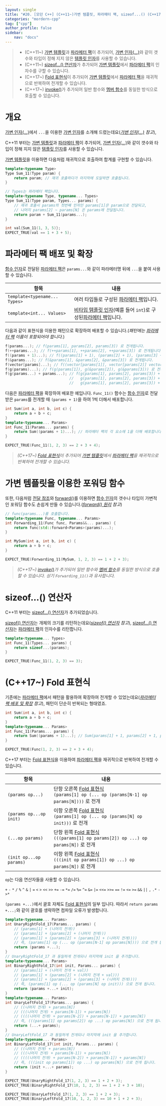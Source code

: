 ```yaml
---
layout: single
title: "#20. [모던 C++] (C++11~)가변 템플릿, 파라메터 팩, sizeof...() (C++17~) Fold 표현식"
categories: "mordern-cpp"
tag: ["cpp"]
author_profile: false
sidebar: 
    nav: "docs"
---
```


> * (C++11~) [가변 템플릿](https://tango1202.github.io/mordern-cpp/mordern-cpp-variadic-template/)과 [파라메터 팩](https://tango1202.github.io/mordern-cpp/mordern-cpp-variadic-template/#%ED%8C%8C%EB%9D%BC%EB%A9%94%ED%84%B0-%ED%8C%A9-%EB%B0%B0%ED%8F%AC-%EB%B0%8F-%ED%99%95%EC%9E%A5)이 추가되어, [가변 인자(…)](
https://tango1202.github.io/legacy-cpp-guide/legacy-cpp-guide-function/#%EA%B0%80%EB%B3%80-%EC%9D%B8%EC%9E%90)와 같이 갯수와 타입이 정해 지지 않은 [템플릿 인자](https://tango1202.github.io/legacy-cpp-stl/legacy-cpp-stl-template-parameter-argument/#%ED%85%9C%ED%94%8C%EB%A6%BF-%EC%9D%B8%EC%9E%90)를 사용할 수 있습니다.
> * (C++11~) [sizeof...() 연산자](https://tango1202.github.io/mordern-cpp/mordern-cpp-variadic-template/#sizeof-%EC%97%B0%EC%82%B0%EC%9E%90)가 추가되어 [가변 템플릿](https://tango1202.github.io/mordern-cpp/mordern-cpp-variadic-template/)에서 [파라메터 팩](https://tango1202.github.io/mordern-cpp/mordern-cpp-variadic-template/#%ED%8C%8C%EB%9D%BC%EB%A9%94%ED%84%B0-%ED%8C%A9-%EB%B0%B0%ED%8F%AC-%EB%B0%8F-%ED%99%95%EC%9E%A5)의 인자수를 구할 수 있습니다.
> * (C++17~) [Fold 표현식](https://tango1202.github.io/mordern-cpp/mordern-cpp-variadic-template/#c17-fold-%ED%91%9C%ED%98%84%EC%8B%9D)이 추가되어 [가변 템플릿](https://tango1202.github.io/mordern-cpp/mordern-cpp-variadic-template/)에서 [파라메터 팩](https://tango1202.github.io/mordern-cpp/mordern-cpp-variadic-template/#%ED%8C%8C%EB%9D%BC%EB%A9%94%ED%84%B0-%ED%8C%A9-%EB%B0%B0%ED%8F%AC-%EB%B0%8F-%ED%99%95%EC%9E%A5)을 재귀적으로 반복하여 전개할 수 있습니다.
> * (C++17~) [invoke()](https://tango1202.github.io/mordern-cpp-stl/mordern-cpp-stl-function/#c17-invoke)가 추가되어 일반 함수와 [멤버 함수](https://tango1202.github.io/legacy-cpp-oop/legacy-cpp-oop-member-function/#%EB%A9%A4%EB%B2%84-%ED%95%A8%EC%88%98)를 동일한 방식으로 호출할 수 있습니다.

# 개요

[가변 인자(…)](
https://tango1202.github.io/legacy-cpp-guide/legacy-cpp-guide-function/#%EA%B0%80%EB%B3%80-%EC%9D%B8%EC%9E%90)에서 `...`을 이용한 [가변 인자](https://tango1202.github.io/legacy-cpp-guide/legacy-cpp-guide-function/#%EA%B0%80%EB%B3%80-%EC%9D%B8%EC%9E%90)를 소개해 드렸는데요(*[가변 인자(…)](
https://tango1202.github.io/legacy-cpp-guide/legacy-cpp-guide-function/#%EA%B0%80%EB%B3%80-%EC%9D%B8%EC%9E%90) 참고*), 

C++11 부터는 [가변 템플릿](https://tango1202.github.io/mordern-cpp/mordern-cpp-variadic-template/)과 [파라메터 팩](https://tango1202.github.io/mordern-cpp/mordern-cpp-variadic-template/#%ED%8C%8C%EB%9D%BC%EB%A9%94%ED%84%B0-%ED%8C%A9-%EB%B0%B0%ED%8F%AC-%EB%B0%8F-%ED%99%95%EC%9E%A5)이 추가되어, [가변 인자(…)](
https://tango1202.github.io/legacy-cpp-guide/legacy-cpp-guide-function/#%EA%B0%80%EB%B3%80-%EC%9D%B8%EC%9E%90)와 같이 갯수와 타입이 정해 지지 않은 [템플릿 인자](https://tango1202.github.io/legacy-cpp-stl/legacy-cpp-stl-template-parameter-argument/#%ED%85%9C%ED%94%8C%EB%A6%BF-%EC%9D%B8%EC%9E%90)를 사용할 수 있습니다.

[가변 템플릿](https://tango1202.github.io/mordern-cpp/mordern-cpp-variadic-template/)을 이용하면 다음처럼 재귀적으로 호출하여 합계를 구현할 수 있습니다.

```cpp
template<typename Type>
Type Sum_11(Type param) {
    return param; // 재귀 호출하다가 마지막에 도달하면 호출됩니다.
}

// Types는 파라메터 팩입니다.
template<typename Type, typename... Types>
Type Sum_11(Type param, Types... params) {
    // 재귀 호출시 params의 첫번째 인자인 params[1]은 param으로 전달되고, 
    // 나머지 params[2] ~ params[N] 은 params에 전달됩니다.
    return param + Sum_11(params...); 
} 

int val{Sum_11(1, 3, 5)};
EXPECT_TRUE(val == 1 + 3 + 5);  
```

# 파라메터 팩 배포 및 확장

[함수 인자](https://tango1202.github.io/legacy-cpp-guide/legacy-cpp-guide-function/#%EC%9D%B8%EC%9E%90%EB%A7%A4%EA%B0%9C%EB%B3%80%EC%88%98-parameter)로 전달된 [파라메터 팩](https://tango1202.github.io/mordern-cpp/mordern-cpp-variadic-template/#%ED%8C%8C%EB%9D%BC%EB%A9%94%ED%84%B0-%ED%8C%A9-%EB%B0%B0%ED%8F%AC-%EB%B0%8F-%ED%99%95%EC%9E%A5)은 `params...`와 같이 파라메터명 뒤에 `...`을 붙여 사용할 수 있습니다. 

|항목|내용|
|--|--|
|`template<typename... Types>`|여러 타입들로 구성된 [파라메터 팩](https://tango1202.github.io/mordern-cpp/mordern-cpp-variadic-template/#%ED%8C%8C%EB%9D%BC%EB%A9%94%ED%84%B0-%ED%8C%A9-%EB%B0%B0%ED%8F%AC-%EB%B0%8F-%ED%99%95%EC%9E%A5)입니다.|
|`template<int... Values>`|[비타입 템플릿 인자](https://tango1202.github.io/legacy-cpp-stl/legacy-cpp-stl-template-parameter-argument/#%ED%85%9C%ED%94%8C%EB%A6%BF-%EC%9D%B8%EC%9E%90)(예를 들어 `int`)로 구성된[파라메터 팩](https://tango1202.github.io/mordern-cpp/mordern-cpp-variadic-template/#%ED%8C%8C%EB%9D%BC%EB%A9%94%ED%84%B0-%ED%8C%A9-%EB%B0%B0%ED%8F%AC-%EB%B0%8F-%ED%99%95%EC%9E%A5)입니다.|

다음과 같이 표현식을 이용한 패턴으로 확장하여 배포할 수 있습니다.(*패턴에는 [파라메터 팩](https://tango1202.github.io/mordern-cpp/mordern-cpp-variadic-template/#%ED%8C%8C%EB%9D%BC%EB%A9%94%ED%84%B0-%ED%8C%A9-%EB%B0%B0%ED%8F%AC-%EB%B0%8F-%ED%99%95%EC%9E%A5) 이름이 포함되어야 합니다.*)

```cpp
f(params...); // f(params[1], params[2], params[3]) 로 전개됩니다.
f(++params...); // f(++params[1], ++params[2], ++params[3]) 로 전개됩니다.
f((params + 1)...); // f((params[1] + 1), (params[2] + 1), (params[3] + 3)) 로 전개됩니다.
f(&params...); // f(&params[1], &params[2], &params[3]) 로 전개됩니다.
f(vector[params]...); // f((vector[params[1]], vector[params[2]] vector[params[3]]) 로 전개됩니다.
f(g(params)...); // f(g(params[1]), g(&params[2]), g(&params[3])) 로 전개됩니다.
f(g(params...) + params...); // f(g(params[1], params[2], params[3]) + params[1], 
                             //   g(params[1], params[2], params[3]) + params[2], 
                             //   g(params[1], params[2], params[3]) + params[3]) 로 전개됩니다.
```

다음은 [파라메터 팩](https://tango1202.github.io/mordern-cpp/mordern-cpp-variadic-template/#%ED%8C%8C%EB%9D%BC%EB%A9%94%ED%84%B0-%ED%8C%A9-%EB%B0%B0%ED%8F%AC-%EB%B0%8F-%ED%99%95%EC%9E%A5)을 확장하여 배포한 예입니다. `Func_11()` 함수는 [함수 인자](https://tango1202.github.io/legacy-cpp-guide/legacy-cpp-guide-function/#%EC%9D%B8%EC%9E%90%EB%A7%A4%EA%B0%9C%EB%B3%80%EC%88%98-parameter)로 전달받은 `params`를 전개할 때 `(params + 1)`을 하여 1씩 더해서 배포합니다.

```cpp
int Sum(int a, int b, int c) {
    return a + b + c;
}
template<typename... Params>
int Func_11(Params... params) {
    return Sum((params + 1)...); // 파라메터 팩의 각 요소에 1을 더해 배포합니다.
}

EXPECT_TRUE(Func_11(1, 2, 3) == 2 + 3 + 4);
```

> *(C++17~) [Fold 표현식](https://tango1202.github.io/mordern-cpp/mordern-cpp-variadic-template/#c17-fold-%ED%91%9C%ED%98%84%EC%8B%9D)이 추가되어 [가변 템플릿](https://tango1202.github.io/mordern-cpp/mordern-cpp-variadic-template/)에서 [파라메터 팩](https://tango1202.github.io/mordern-cpp/mordern-cpp-variadic-template/#%ED%8C%8C%EB%9D%BC%EB%A9%94%ED%84%B0-%ED%8C%A9-%EB%B0%B0%ED%8F%AC-%EB%B0%8F-%ED%99%95%EC%9E%A5)을 재귀적으로 반복하여 전개할 수 있습니다.*

# 가변 템플릿을 이용한 포워딩 함수

또한, 다음처럼 [전달 참조](https://tango1202.github.io/mordern-cpp/mordern-cpp-forwarding-reference/#%EC%A0%84%EB%8B%AC-%EC%B0%B8%EC%A1%B0)와 [forward()](https://tango1202.github.io/mordern-cpp/mordern-cpp-forwarding-reference/#forward-%EC%99%80-%EC%99%84%EB%B2%BD%ED%95%9C-%EC%A0%84%EB%8B%AC)를 이용하면 [함수 인자](https://tango1202.github.io/legacy-cpp-guide/legacy-cpp-guide-function/#%EC%9D%B8%EC%9E%90%EB%A7%A4%EA%B0%9C%EB%B3%80%EC%88%98-parameter)의 갯수나 타입이 가변적인 포워딩 함수도 손쉽게 만들 수 있습니다.(*[forward() 원리](https://tango1202.github.io/mordern-cpp/mordern-cpp-forwarding-reference/#forward-%EC%9B%90%EB%A6%AC) 참고*)

```cpp
// func(params...)를 호출합니다.
template<typename Func, typename... Params>
int Forwarding_11(Func func, Params&&... params) {
    return func(std::forward<Params>(params)...);
}

int MySum(int a, int b, int c) {
    return a + b + c;
}

EXPECT_TRUE(Forwarding_11(MySum, 1, 2, 3) == 1 + 2 + 3);   
```

> *(C++17~) [invoke()](https://tango1202.github.io/mordern-cpp-stl/mordern-cpp-stl-function/#c17-invoke)가 추가되어 일반 함수와 [멤버 함수](https://tango1202.github.io/legacy-cpp-oop/legacy-cpp-oop-member-function/#%EB%A9%A4%EB%B2%84-%ED%95%A8%EC%88%98)를 동일한 방식으로 호출할 수 있습니다. 상기 `Forwarding_11()`과 유사합니다.*

# sizeof...() 연산자

C++11 부터는 [sizeof...() 연산자](https://tango1202.github.io/mordern-cpp/mordern-cpp-variadic-template/#sizeof-%EC%97%B0%EC%82%B0%EC%9E%90)가 추가되었습니다.

[sizeof() 연산자](https://tango1202.github.io/legacy-cpp-guide/legacy-cpp-guide-operators/#sizeof-%EC%97%B0%EC%82%B0%EC%9E%90)는 개체의 크기를 리턴하는데요(*[sizeof() 연산자](https://tango1202.github.io/legacy-cpp-guide/legacy-cpp-guide-operators/#sizeof-%EC%97%B0%EC%82%B0%EC%9E%90) 참고*), [sizeof...() 연산자](https://tango1202.github.io/mordern-cpp/mordern-cpp-variadic-template/#sizeof-%EC%97%B0%EC%82%B0%EC%9E%90)는 [파라메터 팩](https://tango1202.github.io/mordern-cpp/mordern-cpp-variadic-template/#%ED%8C%8C%EB%9D%BC%EB%A9%94%ED%84%B0-%ED%8C%A9-%EB%B0%B0%ED%8F%AC-%EB%B0%8F-%ED%99%95%EC%9E%A5)의 인자수를 리턴합니다.

```cpp
template<typename... Types>
int Func_11(Types... params) {
    return sizeof...(params);
}

EXPECT_TRUE(Func_11(1, 2, 3) == 3);
```

# (C++17~) Fold 표현식

기존에는 [파라메터 팩](https://tango1202.github.io/mordern-cpp/mordern-cpp-variadic-template/#%ED%8C%8C%EB%9D%BC%EB%A9%94%ED%84%B0-%ED%8C%A9-%EB%B0%B0%ED%8F%AC-%EB%B0%8F-%ED%99%95%EC%9E%A5)에서 패턴을 활용하여 확장하여 전개할 수 있었는데요(*[파라메터 팩 배포 및 확장](https://tango1202.github.io/mordern-cpp/mordern-cpp-variadic-template/#%ED%8C%8C%EB%9D%BC%EB%A9%94%ED%84%B0-%ED%8C%A9-%EB%B0%B0%ED%8F%AC-%EB%B0%8F-%ED%99%95%EC%9E%A5) 참고*), 패턴이 단순히 반복되는 형태였죠.

```cpp
int Sum(int a, int b, int c) {
    return a + b + c;
}
template<typename... Params>
int Func_11(Params... params) {
    return Sum((params + 1)...); // Sum(params[1] + 1, params[2] + 1, params[3] + 1) 으로 전개됩니다.
} 

EXPECT_TRUE(Func(1, 2, 3) == 2 + 3 + 4);
```

C++17 부터는 [Fold 표현식](https://tango1202.github.io/mordern-cpp/mordern-cpp-variadic-template/#c17-fold-%ED%91%9C%ED%98%84%EC%8B%9D)을 이용하여 [파라메터 팩](https://tango1202.github.io/mordern-cpp/mordern-cpp-variadic-template/#%ED%8C%8C%EB%9D%BC%EB%A9%94%ED%84%B0-%ED%8C%A9-%EB%B0%B0%ED%8F%AC-%EB%B0%8F-%ED%99%95%EC%9E%A5)을 재귀적으로 반복하여 전개할 수 있습니다.

|항목|내용|
|--|--|
|`(params op...)`|단항 오른쪽 [Fold 표현식](https://tango1202.github.io/mordern-cpp/mordern-cpp-variadic-template/#c17-fold-%ED%91%9C%ED%98%84%EC%8B%9D)<br/>`(params[1] op (... op (params[N-1] op params[N])))` 로 전개|
|`(params op...op init)`|이항 오른쪽 [Fold 표현식](https://tango1202.github.io/mordern-cpp/mordern-cpp-variadic-template/#c17-fold-%ED%91%9C%ED%98%84%EC%8B%9D)<br/>`(params[1] op (... op (params[N] op init)))` 로 전개|
|`(...op params)`|단항 왼쪽 [Fold 표현식](https://tango1202.github.io/mordern-cpp/mordern-cpp-variadic-template/#c17-fold-%ED%91%9C%ED%98%84%EC%8B%9D)<br/>`(((params[1] op params[2]) op ...) op params[N])` 로 전개|
|`(init op...op params)`|이항 왼쪽 [Fold 표현식](https://tango1202.github.io/mordern-cpp/mordern-cpp-variadic-template/#c17-fold-%ED%91%9C%ED%98%84%EC%8B%9D)<br/>`(((init op params[1]) op ...) op params[N])` 로 전개|

`op`는 다음 연산자들을 사용할 수 있습니다.

`+` `-` `*` `/` `%` `^` `&` `|` `=` `<` `>` `<<` `>>` `+=` `-=` `*=` `/=` `%=` `^=` `&=` `|=` `<<=` `>>=` `==` `!=` `<=` `>=` `&&` `||` `,` `.*` `->*`

`(params +...)`에서 괄호 자체도 [Fold 표현식](https://tango1202.github.io/mordern-cpp/mordern-cpp-variadic-template/#c17-fold-%ED%91%9C%ED%98%84%EC%8B%9D)의 일부 입니다. 따라서 `return params +...;`와 같이 괄호를 생략하면 컴파일 오류가 발생합니다.

```cpp
template<typename... Params>
int UnaryRightFold_17(Params... params) {
    // (params[1] + (나머지 전개)) 
    // (params[1] + (params[2] + (나머지 전개)))
    // (params[1] + (params[2] + (params[3] + (나머지 전개))))
    // 즉, (params[1] op (... op (params[N-1] op params[N]))) 으로 전개 됩니다.        
    return (params +...); 
}  
// UnaryRightFold_17 과 동일하게 전개되나 마지막에 init 을 추가합니다.
template<typename... Params>
int BinaryRightFold_17(int init, Params... params) {
    // (params[1] + (나머지 전개 + val)) 
    // (params[1] + (params[2] + (나머지 전개 + val)))
    // (params[1] + (params[2] + (params[3] + (나머지 전개))))
    // 즉, (params[1] op (... op (params[N] op init))) 으로 전개 됩니다.        
    return (params +...+ init); 
} 
template<typename... Params>
int UnaryLeftFold_17(Params... params) {
    // ((나머지 전개) + params[N]) 
    // (((나머지 전개) + params[N-1]) + params[N]) 
    // ((((나머지 전개) + params[N-2]) + params[N-1]) + params[N])         
    // 즉, (((params[1] op params[2]) op ...) op params[N]) 으로 전개 됩니다.        
    return (...+ params); 
}   
// UnaryLeftFold_17 과 동일하게 전개되나 마지막에 init 을 추가합니다.
template<typename... Params>
int BinaryLeftFold_17(int init, Params... params) {
    // ((나머지 전개) + params[N]) 
    // (((나머지 전개) + params[N-1]) + params[N]) 
    // ((((나머지 전개) + params[N-2]) + params[N-1]) + params[N])         
    // 즉, (((init op params[1]) op ...) op params[N]) 으로 전개 됩니다.        
    return (init +...+ params); 
}

EXPECT_TRUE(UnaryRightFold_17(1, 2, 3) == 1 + 2 + 3);
EXPECT_TRUE(BinaryRightFold_17(10, 1, 2, 3) == 1 + 2 + 3 + 10);  

EXPECT_TRUE(UnaryLeftFold_17(1, 2, 3) == 1 + 2 + 3);
EXPECT_TRUE(BinaryLeftFold_17(10, 1, 2, 3) == 10 + 1 + 2 + 3); 
```
